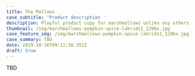 ```yaml
---
title: The Mallows
case_subtitle: 'Product description '
description: Playful product copy for marshmallows unlike any others
thumbnail: /img/marshmallows-pumpkin-spice-lakrids1_1296x.jpg
case_feature_img: /img/marshmallows-pumpkin-spice-lakrids1_1296x.jpg
case_summary: TBD
date: 2019-10-16T09:11:50.351Z
draft: true
---
```

TBD
